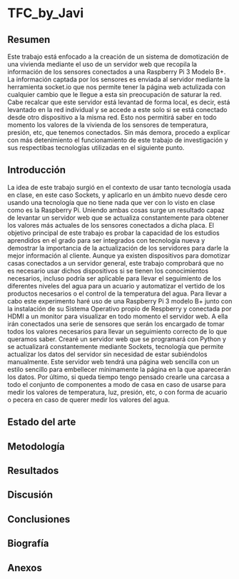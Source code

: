 # TFC_by_Javi

## Resumen
Este trabajo está enfocado a la creación de un sistema de domotización de una vivienda mediante el uso de un servidor web que recopila la información de los sensores conectados a una Raspberry Pi 3 Modelo B+. La información captada por los sensores es enviada al servidor mediante la herramienta socket.io que nos permite tener la página web actulizada con cualquier cambio que le llegue a esta sin preocupación de saturar la red. Cabe recalcar que este servidor está levantad de forma local, es decir, está levantado en la red individual y se accede a este solo si se está conectado desde otro dispositivo a la misma red. Esto nos permitirá saber en todo momento los valores de la vivienda de los sensores de temperatura, presión, etc, que tenemos conectados. Sin más demora, procedo a explicar con más detenimiento el funcionamiento de este trabajo de investigación y sus respectibas tecnologías utilizadas en el siguiente punto.

## Introducción
La idea de este trabajo surgió en el contexto de usar tanto tecnología usada en clase, en este caso Sockets, y aplicarlo en un ámbito nuevo desde cero usando una tecnología que no tiene nada que ver con lo visto en clase como es la Raspberry Pi. Uniendo ambas cosas surge un resultado capaz de levantar un servidor web que se actualiza constantemente para obtener los valores más actuales de los sensores conectados a dicha placa. El objetivo principal de este trabajo es probar la capacidad de los estudios aprendidos en el grado para ser integrados con tecnología nueva y demostrar la importancia de la actualización de los servidores para darle la mejor información al cliente. Aunque ya existen dispositivos para domotizar casas conectados a un servidor general, este trabajo comprobará que no es necesario usar dichos dispositivos si se tienen los conocimientos necesarios, incluso podría ser aplicable para llevar el seguimiento de los diferentes niveles del agua para un acuario y automatizar el vertido de los productos necesarios o el control de la temperatura del agua. Para llevar a cabo este experimento haré uso de una Raspberry Pi 3 modelo B+ junto con la instalación de su Sistema Operativo propio de Respberry y conectada por HDMI a un monitor para visualizar en todo momento el servidor web. A ella irán conectados una serie de sensores que serán los encargado de tomar todos los valores necesarios para llevar un seguimiento correcto de lo que queramos saber. Crearé un servidor web que se programará con Python y se actualizará constantemente mediante Sockets, tecnología que permite actualizar los datos del servidor sin necesidad de estar subiéndolos manualmente. Este servidor web tendrá una página web sencilla con un estilo sencillo para embellecer mínimamente la página en la que aparecerán los datos. Por último, si queda tiempo tengo pensado crearle una carcasa a todo el conjunto de componentes a modo de casa en caso de usarse para medir los valores de temperatura, luz, presión, etc, o con forma de acuario o pecera en caso de querer medir los valores del agua.

## Estado del arte

## Metodología

## Resultados

## Discusión

## Conclusiones

## Biografía

## Anexos
